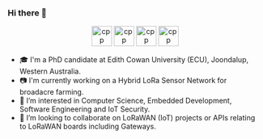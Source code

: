 ### Hi there 👋

<p align="center">
  <img src="https://upload.wikimedia.org/wikipedia/commons/1/18/ISO_C%2B%2B_Logo.svg" alt="cpp" width="40" height="40"/> 
  <img src="https://upload.wikimedia.org/wikipedia/commons/3/35/Tux.svg" alt="cpp" width="40" height="40"/> 
  <img src="https://upload.wikimedia.org/wikipedia/commons/4/4b/Visual_Studio_Code_Insiders_1.36_icon.svg" alt="cpp" width="40"/>
  <img src="https://upload.wikimedia.org/wikipedia/commons/0/0b/Qt_logo_2016.svg" alt="cpp" width="40" height="40"/> 
</p>

- 🎓 I'm a PhD candidate at Edith Cowan University (ECU), Joondalup, Western Australia.
- 📷 I'm currently working on a Hybrid LoRa Sensor Network for broadacre farming.
- 👀 I’m interested in Computer Science, Embedded Development, Software Engineering and IoT Security.
- 💞️ I’m looking to collaborate on LoRaWAN (IoT) projects or APIs relating to LoRaWAN boards including Gateways.
